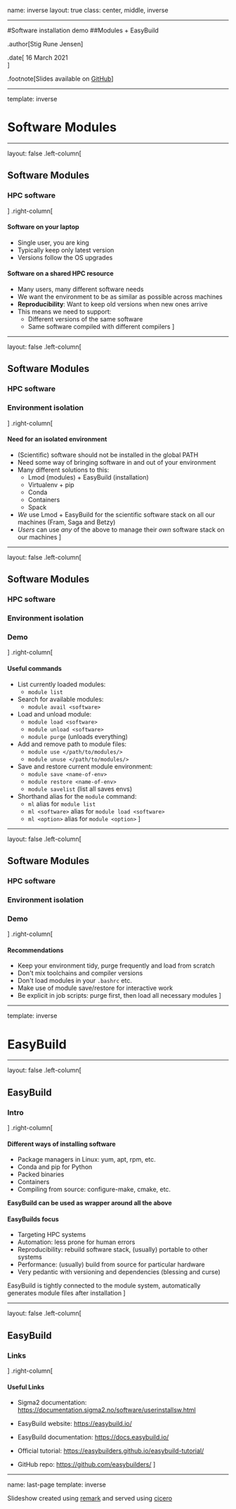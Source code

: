 name: inverse
layout: true
class: center, middle, inverse

---

#Software installation demo
##Modules + EasyBuild

.author[Stig Rune Jensen]

.date[
16 March 2021  
]

.footnote[Slides available on [GitHub](https://github.com/stigrj/easybuild-demo)]

---

template: inverse
# Software Modules

---

layout: false
.left-column[
## Software Modules
### HPC software
]
.right-column[
#### Software on your laptop
- Single user, you are king
- Typically keep only latest version
- Versions follow the OS upgrades

#### Software on a shared HPC resource
- Many users, many different software needs
- We want the environment to be as similar as possible across machines
- **Reproducibility**: Want to keep old versions when new ones arrive
- This means we need to support:
    - Different versions of the same software
    - Same software compiled with different compilers
]

---

layout: false
.left-column[
## Software Modules
### HPC software
### Environment isolation
]
.right-column[
#### Need for an isolated environment
- (Scientific) software should not be installed in the global PATH
- Need some way of bringing software in and out of your environment
- Many different solutions to this:
    - Lmod (modules) + EasyBuild (installation)
    - Virtualenv + pip
    - Conda
    - Containers
    - Spack
- *We* use Lmod + EasyBuild for the scientific software stack on all our machines (Fram, Saga and Betzy)
- *Users* can use *any* of the above to manage their *own* software stack on our machines
]

---

layout: false
.left-column[
## Software Modules
### HPC software
### Environment isolation
### Demo
]
.right-column[
#### Useful commands
- List currently loaded modules:
    - `module list`
- Search for available modules:
    - `module avail <software>`
- Load and unload module:
    - `module load <software>`
    - `module unload <software>`
    - `module purge` (unloads everything)
- Add and remove path to module files:
    - `module use </path/to/modules/>`
    - `module unuse </path/to/modules/>`
- Save and restore current module environment:
    - `module save <name-of-env>`
    - `module restore <name-of-env>`
    - `module savelist` (list all saves envs)
- Shorthand alias for the `module` command:
    - `ml` alias for `module list`
    - `ml <software>` alias for `module load <software>`
    - `ml <option>` alias for `module <option>`
]

---

layout: false
.left-column[
## Software Modules
### HPC software
### Environment isolation
### Demo
]
.right-column[
#### Recommendations
- Keep your environment tidy, purge frequently and load from scratch
- Don't mix toolchains and compiler versions
- Don't load modules in your `.bashrc` etc.
- Make use of module save/restore for interactive work
- Be explicit in job scripts: purge first, then load all necessary modules
]

---

template: inverse
# EasyBuild

---

layout: false
.left-column[
## EasyBuild
### Intro
]
.right-column[
#### Different ways of installing software
- Package managers in Linux: yum, apt, rpm, etc.
- Conda and pip for Python
- Packed binaries
- Containers
- Compiling from source: configure-make, cmake, etc.

**EasyBuild can be used as wrapper around all the above**

#### EasyBuilds focus
- Targeting HPC systems
- Automation: less prone for human errors
- Reproducibility: rebuild software stack, (usually) portable to other systems
- Performance: (usually) build from source for particular hardware
- Very pedantic with versioning and dependencies (blessing and curse)

EasyBuild is tightly connected to the module system, automatically generates
module files after installation
]

---

layout: false
.left-column[
## EasyBuild
### Links
]
.right-column[
#### Useful Links
- Sigma2 documentation: https://documentation.sigma2.no/software/userinstallsw.html

- EasyBuild website: https://easybuild.io/
- EasyBuild documentation: https://docs.easybuild.io/
- Official tutorial: https://easybuilders.github.io/easybuild-tutorial/
- GitHub repo: https://github.com/easybuilders/
]

---


name: last-page
template: inverse

Slideshow created using [remark] and served using [cicero]

[remark]: https://github.com/gnab/remark
[cicero]: https://github.com/bast/cicero
